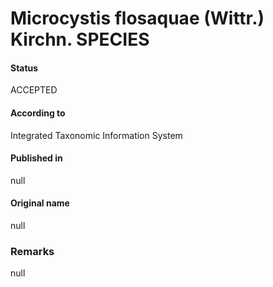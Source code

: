 Microcystis flosaquae (Wittr.) Kirchn. SPECIES
=======

#### Status
ACCEPTED

#### According to
Integrated Taxonomic Information System

#### Published in
null

#### Original name
null

### Remarks
null